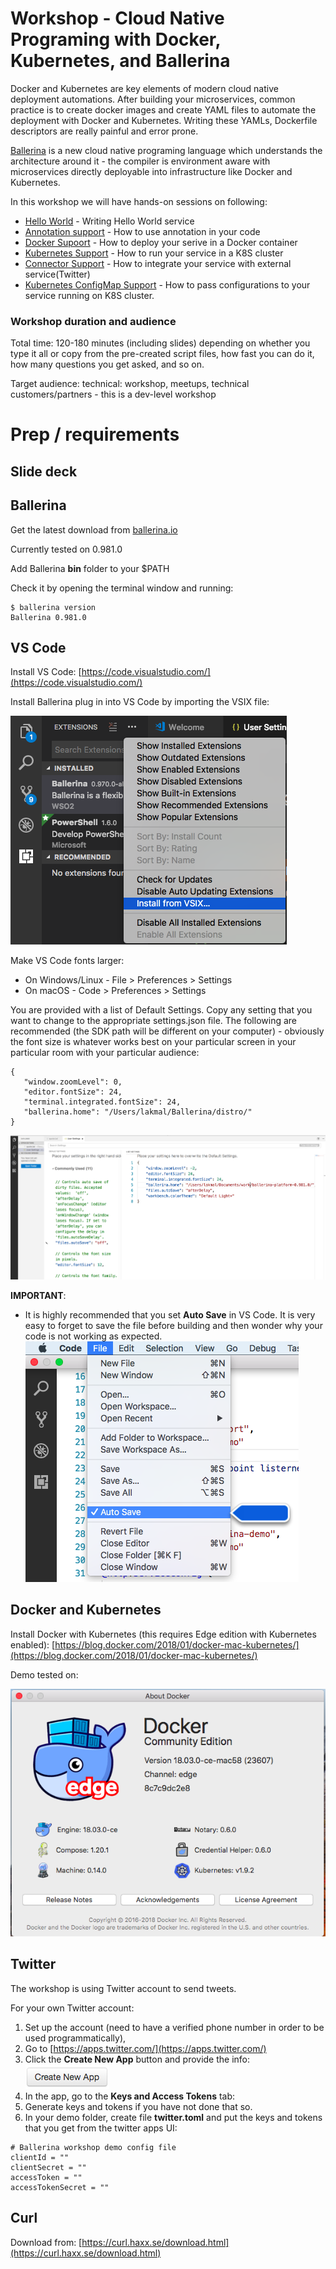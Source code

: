 # Workshop - Cloud Native Programing with Docker, Kubernetes, and Ballerina

Docker and Kubernetes are key elements of modern cloud native deployment automations. After building your microservices, common practice is to create docker images and create YAML files to automate the deployment with Docker and Kubernetes. Writing these YAMLs, Dockerfile descriptors are really painful and error prone. 

[Ballerina](http://ballerina.io) is a new cloud native programing language which understands the architecture around it - the compiler is environment aware with microservices directly deployable into infrastructure like Docker and Kubernetes. 

In this workshop we will have hands-on sessions on following:
- [Hello World](./turotial-01/) - Writing Hello World service
- [Annotation support](./tutorial-02/) - How to use annotation in your code
- [Docker Supoort](./tutorial-03/) - How to deploy your serive in a Docker container
- [Kubernetes Support](./tutorial-04/) - How to run your service in a K8S cluster
- [Connector Support](./tutorial-05/) - How to integrate your service with external service(Twitter) 
- [Kubernetes ConfigMap Support](./tutorial-06/) - How to pass configurations to your service running on K8S cluster.

### Workshop duration and audience
Total time: 120-180 minutes (including slides) depending on whether you type it all or copy from the pre-created script files, how fast you can do it, how many questions you get asked, and so on.

Target audience: technical: workshop, meetups, technical customers/partners - this is a dev-level workshop

# Prep / requirements

## Slide deck


## Ballerina

Get the latest download from [ballerina.io](http://ballerina.io)

Currently tested on 0.981.0

Add Ballerina **bin** folder to your $PATH

Check it by opening the terminal window and running:

```
$ ballerina version
Ballerina 0.981.0
```

## VS Code

Install VS Code: [https://code.visualstudio.com/](https://code.visualstudio.com/)

Install Ballerina plug in into VS Code by importing the VSIX file:

![image alt text](img/image_0.png)

Make VS Code fonts larger:

* On Windows/Linux - File > Preferences > Settings
* On macOS - Code > Preferences > Settings

You are provided with a list of Default Settings. Copy any setting that you want to change to the appropriate settings.json file. The following are recommended (the SDK path will be different on your computer) - obviously the font size is whatever works best on your particular screen in your particular room with your particular audience:

```
{
   "window.zoomLevel": 0,
   "editor.fontSize": 24,
   "terminal.integrated.fontSize": 24,
   "ballerina.home": "/Users/lakmal/Ballerina/distro/"
}
```

![image alt text](img/image_1.png)

**IMPORTANT**:

* It is highly recommended that you set **Auto Save** in VS Code. It is very easy to forget to save the file before building and then wonder why your code is not working as expected.
![image alt text](img/image_2.png) 

## Docker and Kubernetes

Install Docker with Kubernetes (this requires Edge edition with Kubernetes enabled): [https://blog.docker.com/2018/01/docker-mac-kubernetes/](https://blog.docker.com/2018/01/docker-mac-kubernetes/) 

Demo tested on:

![image alt text](img/image_3.png)

## Twitter

The workshop is using Twitter account to send tweets.

For your own Twitter account:

1. Set up the account (need to have a verified phone number in order to be used programmatically),
2. Go to [https://apps.twitter.com/](https://apps.twitter.com/)
3. Click the **Create New App** button and provide the info: ![image alt text](img/image_5.png)
4. In the app, go to the **Keys and Access Tokens** tab:
5. Generate keys and tokens if you have not done that so.
6. In your demo folder, create file **twitter.toml** and put the keys and tokens that you get from the twitter apps UI:

```
# Ballerina workshop demo config file
clientId = ""
clientSecret = ""
accessToken = ""
accessTokenSecret = ""
```

## Curl

Download from: [https://curl.haxx.se/download.html](https://curl.haxx.se/download.html) 

